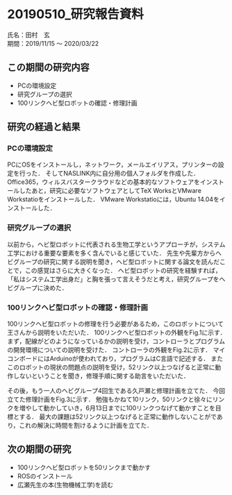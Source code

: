 # 20190510_研究報告資料

<div class="author">氏名：田村　玄</div>
<div class="date">期間：2019/11/15 ～ 2020/03/22</div>

## この期間の研究内容

- PCの環境設定
- 研究グループの選択
- 100リンクヘビ型ロボットの確認・修理計画

## 研究の経過と結果

### PCの環境設定

PCにOSをインストールし，ネットワーク，メールエイリアス，プリンターの設定を行った．
そしてNASLINK内に自分用の個人フォルダを作成した．
Office365，ウィルスバスタークラウドなどの基本的なソフトウェアをインストールしたあと，研究に必要なソフトウェアとしてTeX WorksとVMware Workstatioをインストールした．
VMware Workstatioには，Ubuntu 14.04をインストールした．

### 研究グループの選択

以前から，ヘビ型ロボットに代表される生物工学というアプローチが，システム工学における重要な要素を多く含んでいると感じていた．
先生や先輩方からヘビグループの研究に関する説明を聞き，ヘビ型ロボットに関する論文を読んだことで，この感覚はさらに大きくなった．
ヘビ型ロボットの研究を経験すれば，「私はシステム工学出身だ」と胸を張って言えそうだと考え，研究グループをヘビグループに決めた．

### 100リンクヘビ型ロボットの確認・修理計画

100リンクヘビ型ロボットの修理を行う必要があるため，このロボットについて王さんから説明をいただいた．
100リンクヘビ型ロボットの外観をFig.1に示す．
まず，配線がどのようになっているかの説明を受け，コントローラとプログラムの開発環境についての説明を受けた．
コントローラの外観をFig.2に示す．
マイコンボードにはArduinoが使われており，プログラムはC言語で記述する．
またこのロボットの現状の問題点の説明を受け，52リンク以上つなげると正常に動作しないということを聞き，修理手順に関する助言をいただいた．

その後，もう一人のヘビグループ4回生である久戸瀬と修理計画を立てた．
今回立てた修理計画をFig.3に示す．
勉強もかねて10リンク，50リンクと徐々にリンクを増やして動かしていき，6月13日までに100リンクつなげて動かすことを目標とする．
最大の課題は52リンク以上つなげると正常に動作しないことがであり，これの解決に時間を割けるように計画を立てた．

## 次の期間の研究

- 100リンクヘビ型ロボットを50リンクまで動かす
- ROSのインストール
- 広瀬先生の本(生物機械工学)を読む
